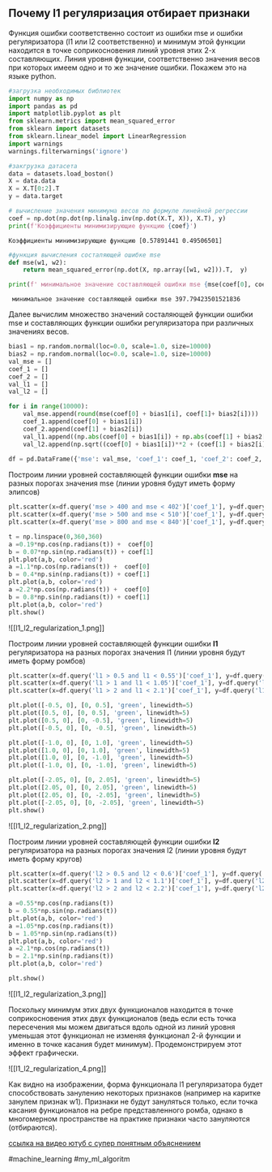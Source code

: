 ## Почему l1 регуляризация отбирает признаки

Функция ошибки соответственно состоит из ошибки mse и ошибки регуляризатора (l1 или l2 соответственно) и минимум этой функции находится в точке соприкосновения линий уровня этих 2-х составляющих. Линия уровня функции, соответственно значения весов при которых имеем одно и то же значение ошибки. Покажем это на языке python.


```python
#загрузка необходимых библиотек
import numpy as np
import pandas as pd
import matplotlib.pyplot as plt
from sklearn.metrics import mean_squared_error
from sklearn import datasets
from sklearn.linear_model import LinearRegression
import warnings
warnings.filterwarnings('ignore')

#закгрузка датасета
data = datasets.load_boston()
X = data.data
X = X.T[0:2].T
y = data.target

# вычисление значения минимума весов по формуле линейной регрессии
coef = np.dot(np.dot(np.linalg.inv(np.dot(X.T, X)), X.T), y)
print(f'Коэффициенты минимизирующие функцию {coef}')
```

    Коэффициенты минимизирующие функцию [0.57891441 0.49506501]
    


```python
#функция вычисления состаляющей ошибке mse
def mse(w1, w2):
    return mean_squared_error(np.dot(X, np.array([w1, w2])).T,  y)

print(f' минимальное значение составляющей ошибки mse {mse(coef[0], coef[1])}')
```

     минимальное значение составляющей ошибки mse 397.79423501521836
    

Далее вычислим множество значений состаляющей функции ошибки mse и составляющих функции ошибки регуляризатора при различных значениях весов.


```python
bias1 = np.random.normal(loc=0.0, scale=1.0, size=10000)
bias2 = np.random.normal(loc=0.0, scale=1.0, size=10000)
val_mse = []
coef_1 = []
coef_2 = []
val_l1 = []
val_l2 = []

for i in range(10000):
    val_mse.append(round(mse(coef[0] + bias1[i], coef[1]+ bias2[i])))
    coef_1.append(coef[0] + bias1[i])
    coef_2.append(coef[1] + bias2[i])
    val_l1.append((np.abs(coef[0] + bias1[i]) + np.abs(coef[1] + bias2[i])))
    val_l2.append(np.sqrt((coef[0] + bias1[i])**2 + (coef[1] + bias2[i])**2))
    
df = pd.DataFrame({'mse': val_mse, 'coef_1': coef_1, 'coef_2': coef_2, 'l1': val_l1, 'l2': val_l2})
```

Построим линии уровней составляющей функции ошибки **mse** на разных порогах значения mse (линии уровня будут иметь форму элипсов)


```python
plt.scatter(x=df.query('mse > 400 and mse < 402')['coef_1'], y=df.query('mse > 400 and mse < 402')['coef_2'], c='blue')
plt.scatter(x=df.query('mse > 500 and mse < 510')['coef_1'], y=df.query('mse > 500 and mse < 510')['coef_2'], c='blue')
plt.scatter(x=df.query('mse > 800 and mse < 840')['coef_1'], y=df.query('mse > 800 and mse < 840')['coef_2'], c='blue')

t = np.linspace(0,360,360)
a =0.19*np.cos(np.radians(t)) +  coef[0]
b = 0.07*np.sin(np.radians(t)) + coef[1]
plt.plot(a,b, color='red')
a =1.1*np.cos(np.radians(t)) +  coef[0]
b = 0.4*np.sin(np.radians(t)) + coef[1]
plt.plot(a,b, color='red')
a =2.2*np.cos(np.radians(t)) +  coef[0]
b = 0.8*np.sin(np.radians(t)) + coef[1]
plt.plot(a,b, color='red')
plt.show()
```


    
![[l1_l2_regularization_1.png]]


Построим линии уровней составляющей функции ошибки **l1** регуляризатора на разных порогах значения l1 (линии уровня будут иметь форму ромбов)


```python
plt.scatter(x=df.query('l1 > 0.5 and l1 < 0.55')['coef_1'], y=df.query('l1 > 0.5 and l1 < 0.55')['coef_2'], c='blue')
plt.scatter(x=df.query('l1 > 1 and l1 < 1.05')['coef_1'], y=df.query('l1 > 1 and l1 < 1.05')['coef_2'], c='blue')
plt.scatter(x=df.query('l1 > 2 and l1 < 2.1')['coef_1'], y=df.query('l1 > 2 and l1 < 2.1')['coef_2'], c='blue')

plt.plot([-0.5, 0], [0, 0.5], 'green', linewidth=5)
plt.plot([0.5, 0], [0, 0.5], 'green', linewidth=5)
plt.plot([0.5, 0], [0, -0.5], 'green', linewidth=5)
plt.plot([-0.5, 0], [0, -0.5], 'green', linewidth=5)

plt.plot([-1.0, 0], [0, 1.0], 'green', linewidth=5)
plt.plot([1.0, 0], [0, 1.0], 'green', linewidth=5)
plt.plot([1.0, 0], [0, -1.0], 'green', linewidth=5)
plt.plot([-1.0, 0], [0, -1.0], 'green', linewidth=5)

plt.plot([-2.05, 0], [0, 2.05], 'green', linewidth=5)
plt.plot([2.05, 0], [0, 2.05], 'green', linewidth=5)
plt.plot([2.05, 0], [0, -2.05], 'green', linewidth=5)
plt.plot([-2.05, 0], [0, -2.05], 'green', linewidth=5)
plt.show()
```


    
![[l1_l2_regularization_2.png]]



Построим линии уровней составляющей функции ошибки **l2** регуляризатора на разных порогах значения l2 (линии уровня будут иметь форму кругов)


```python
plt.scatter(x=df.query('l2 > 0.5 and l2 < 0.6')['coef_1'], y=df.query('l2 > 0.5 and l2 < 0.6')['coef_2'], c='blue')
plt.scatter(x=df.query('l2 > 1 and l2 < 1.1')['coef_1'], y=df.query('l2 > 1 and l2 < 1.1')['coef_2'], c='blue')
plt.scatter(x=df.query('l2 > 2 and l2 < 2.2')['coef_1'], y=df.query('l2 > 2 and l2 < 2.2')['coef_2'], c='blue')

a =0.55*np.cos(np.radians(t))
b = 0.55*np.sin(np.radians(t))
plt.plot(a,b, color='red')
a =1.05*np.cos(np.radians(t))
b = 1.05*np.sin(np.radians(t))
plt.plot(a,b, color='red')
a =2.1*np.cos(np.radians(t))
b = 2.1*np.sin(np.radians(t))
plt.plot(a,b, color='red')

plt.show()
```


    
![[l1_l2_regularization_3.png]]



Поскольку минимум этих двух функционалов находится в точке соприкосновения этих двух функционалов (ведь если есть точка пересечения мы можем двигаться вдоль одной из линий уровня уменьшая этот функционал не изменяя функционал 2-й функции и именно в точке касания будет минимум). Продемонстрируем этот эффект графически.

![[l1_l2_regularization_4.png]]


Как видно на изображении, форма функционала l1 регуляризатора будет способствовать занулению некоторых признаков (например на каритке занулем признак w1). Признаки не будут зануляться только, если точка касания функционалов на ребре представленного ромба, однако в многомерном пространстве на практике признаки часто зануляются (отбираются).

[ссылка на видео ютуб с супер понятным объяснением](https://youtu.be/vACmNV1xPDA)

#machine_learning #my_ml_algoritm 